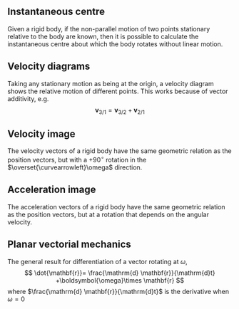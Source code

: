 ## Instantaneous centre
Given a rigid body, if the non-parallel motion of two points stationary relative to the body are known, then it is possible to calculate the instantaneous centre about which the body rotates without linear motion.

## Velocity diagrams
Taking any stationary motion as being at the origin, a velocity diagram shows the relative motion of different points. This works because of vector additivity, e.g.
$$
\mathbf{v}_{3 /1}=\mathbf{v}_{3 /2}+\mathbf{v}_{2 /1}
$$
## Velocity image
The velocity vectors of a rigid body have the same geometric relation as the position vectors, but with a $+90^{\circ}$ rotation in the $\overset{\curvearrowleft}\omega$ direction.

## Acceleration image
The acceleration vectors of a rigid body have the same geometric relation as the position vectors, but at a rotation that depends on the angular velocity.

## Planar vectorial mechanics
The general result for differentiation of a vector rotating at $\omega$,
$$
\dot{\mathbf{r}}= \frac{\mathrm{d} \mathbf{r}}{\mathrm{d}t} +\boldsymbol{\omega}\times \mathbf{r}
$$
where $\frac{\mathrm{d} \mathbf{r}}{\mathrm{d}t}$ is the derivative when $\omega=0$
